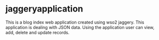 # jaggeryapplication
This is a blog index web application created using wso2 jaggery. This application is dealing with JSON data. Using the application user can view, add, delete and update records. 

